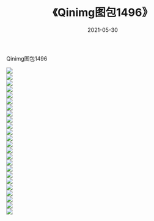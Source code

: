 ﻿---
layout: post
title:  《Qinimg图包1496》
date:   2021-05-30
img: http://imgx.orgx.ga/Qinimg图包/Qinimg图包1496/000.jpg
categories: [美女, 清纯, 唯美]
---

Qinimg图包1496

 ![](http://imgx.orgx.ga/Qinimg图包/Qinimg图包1496/001.jpg) <br>![](http://imgx.orgx.ga/Qinimg图包/Qinimg图包1496/002.jpg) <br>![](http://imgx.orgx.ga/Qinimg图包/Qinimg图包1496/003.jpg) <br>![](http://imgx.orgx.ga/Qinimg图包/Qinimg图包1496/004.jpg) <br>![](http://imgx.orgx.ga/Qinimg图包/Qinimg图包1496/005.jpg) <br>![](http://imgx.orgx.ga/Qinimg图包/Qinimg图包1496/006.jpg) <br>![](http://imgx.orgx.ga/Qinimg图包/Qinimg图包1496/007.jpg) <br>![](http://imgx.orgx.ga/Qinimg图包/Qinimg图包1496/008.jpg) <br>![](http://imgx.orgx.ga/Qinimg图包/Qinimg图包1496/009.jpg) <br>![](http://imgx.orgx.ga/Qinimg图包/Qinimg图包1496/010.jpg) <br>![](http://imgx.orgx.ga/Qinimg图包/Qinimg图包1496/011.jpg) <br>![](http://imgx.orgx.ga/Qinimg图包/Qinimg图包1496/012.jpg) <br>![](http://imgx.orgx.ga/Qinimg图包/Qinimg图包1496/013.jpg) <br>![](http://imgx.orgx.ga/Qinimg图包/Qinimg图包1496/014.jpg) <br>![](http://imgx.orgx.ga/Qinimg图包/Qinimg图包1496/015.jpg) <br>![](http://imgx.orgx.ga/Qinimg图包/Qinimg图包1496/016.jpg) <br>![](http://imgx.orgx.ga/Qinimg图包/Qinimg图包1496/017.jpg) <br>![](http://imgx.orgx.ga/Qinimg图包/Qinimg图包1496/018.jpg) <br>![](http://imgx.orgx.ga/Qinimg图包/Qinimg图包1496/019.jpg) <br>![](http://imgx.orgx.ga/Qinimg图包/Qinimg图包1496/020.jpg) <br>![](http://imgx.orgx.ga/Qinimg图包/Qinimg图包1496/021.jpg) <br>![](http://imgx.orgx.ga/Qinimg图包/Qinimg图包1496/022.jpg) <br>![](http://imgx.orgx.ga/Qinimg图包/Qinimg图包1496/023.jpg) <br>![](http://imgx.orgx.ga/Qinimg图包/Qinimg图包1496/024.jpg) <br>